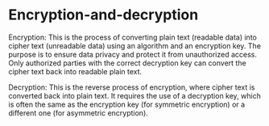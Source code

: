# Encryption-and-decryption

Encryption: This is the process of converting plain text (readable data) into cipher text (unreadable data) using an algorithm and an encryption key. The purpose is to ensure data privacy and protect it from unauthorized access. Only authorized parties with the correct decryption key can convert the cipher text back into readable plain text.

Decryption: This is the reverse process of encryption, where cipher text is converted back into plain text. It requires the use of a decryption key, which is often the same as the encryption key (for symmetric encryption) or a different one (for asymmetric encryption).
